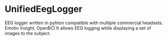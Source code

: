 # UnifiedEegLogger
EEG logger written in pyhton compatible with multiple commercial headsets: Emotiv Insight, OpenBCI
It allows EEG logging while displaying a set of images to the subject.
